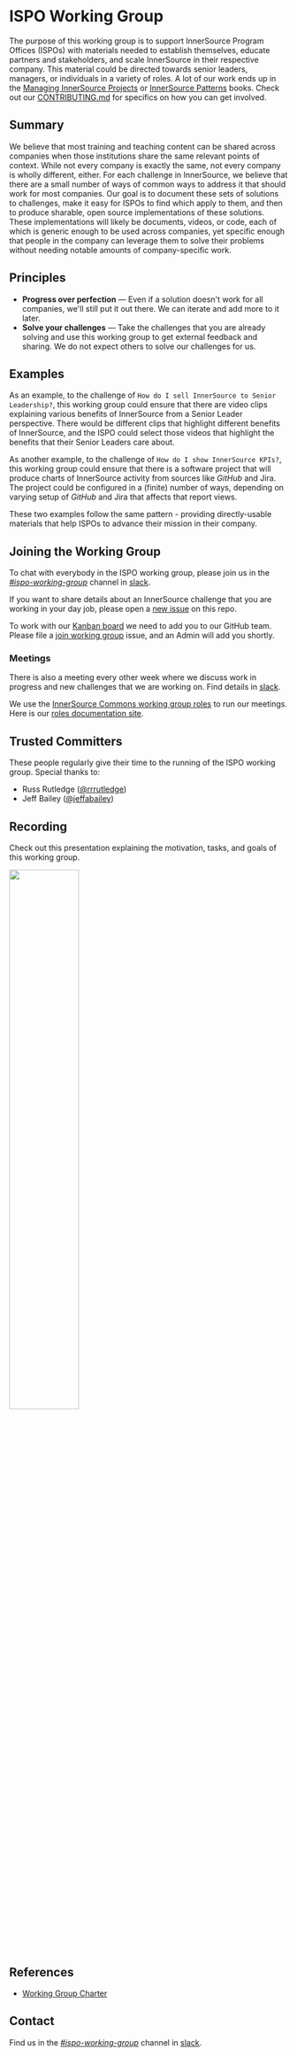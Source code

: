 # ISPO Working Group

The purpose of this working group is to support InnerSource Program Offices (ISPOs) with materials needed to establish themselves, educate partners and stakeholders, and scale InnerSource in their respective company.
This material could be directed towards senior leaders, managers, or individuals in a variety of roles.
A lot of our work ends up in the [Managing InnerSource Projects] or [InnerSource Patterns] books.
Check out our [CONTRIBUTING.md][] for specifics on how you can get involved.

## Summary

We believe that most training and teaching content can be shared across companies when those institutions share the same relevant points of context.
While not every company is exactly the same, not every company is wholly different, either.
For each challenge in InnerSource, we believe that there are a small number of ways of common ways to address it that should work for most companies.
Our goal is to document these sets of solutions to challenges, make it easy for ISPOs to find which apply to them, and then to produce sharable, open source implementations of these solutions.
These implementations will likely be documents, videos, or code, each of which is generic enough to be used across companies,
yet specific enough that people in the company can leverage them to solve their problems without needing notable amounts of company-specific work.

## Principles

* **Progress over perfection** — Even if a solution doesn't work for all companies, we'll still put it out there.
We can iterate and add more to it later.
* **Solve your challenges** — Take the challenges that you are already solving and use this working group to get external feedback and sharing.
We do not expect others to solve our challenges for us.

## Examples

As an example, to the challenge of `How do I sell InnerSource to Senior Leadership?`,
this working group could ensure that there are video clips explaining various benefits of InnerSource from a Senior Leader perspective.
There would be different clips that highlight different benefits of InnerSource,
and the ISPO could select those videos that highlight the benefits that their Senior Leaders care about.

As another example, to the challenge of `How do I show InnerSource KPIs?`,
this working group could ensure that there is a software project that will produce charts of InnerSource activity from sources like _GitHub_ and Jira.
The project could be configured in a (finite) number of ways, depending on varying setup of _GitHub_ and Jira that affects that report views.

These two examples follow the same pattern - providing directly-usable materials that help ISPOs to advance their mission in their company.

## Joining the Working Group

To chat with everybody in the ISPO working group, please join us in the _[#ispo-working-group][]_ channel in [slack][].

If you want to share details about an InnerSource challenge that you are working in your day job, please open a [new issue](https://github.com/InnerSourceCommons/ispo-working-group/issues) on this repo.

To work with our [Kanban board][] we need to add you to our GitHub team.
Please file a [join working group][] issue, and an Admin will add you shortly.

### Meetings

There is also a meeting every other week where we discuss work in progress and new challenges that we are working on. Find details in [slack].

We use the [InnerSource Commons working group roles](https://github.com/InnerSourceCommons/working-group-roles) to run our meetings.
Here is our [roles documentation site](https://innersourcecommons.github.io/ispo-working-group/).

## Trusted Committers

These people regularly give their time to the running of the ISPO working group.
Special thanks to:

* Russ Rutledge ([@rrrutledge](https://github.com/rrrutledge))
* Jeff Bailey ([@jeffabailey](https://github.com/jeffabailey))

## Recording

Check out this presentation explaining the motivation, tasks, and goals of this working group.

[<img src="https://user-images.githubusercontent.com/9609562/211604583-ee41a7b4-cb56-4f72-9256-bfa2a560258b.png" width="50%" />](https://www.youtube.com/watch?v=r8Ce7GlwBeA)

## References

* [Working Group Charter](https://github.com/InnerSourceCommons/foundation-governance/edit/master/ispo-working-group-charter.md)

## Contact

Find us in the _[#ispo-working-group][]_ channel in [slack][].

[CONTRIBUTING.md]: ./CONTRIBUTING.md
[#ispo-working-group]: https://app.slack.com/client/T04PXKRM0/C04DT6NQX7G
[slack]: https://innersourcecommons.org/slack
[Kanban board]: https://github.com/orgs/InnerSourceCommons/projects/4/views/1
[Managing InnerSource Projects]: https://innersourcecommons.org/learn/books/managing-innersource-projects/
[InnerSource Patterns]: https://innersourcecommons.org/learn/books/innersource-patterns/
[Learning Path]: https://github.com/InnerSourceCommons/InnerSourceLearningPath
[join working group]: https://github.com/InnerSourceCommons/ispo-working-group/issues/new?assignees=rrrutledge%2Cspier&labels=join-wg&template=join-wg.yml&title=%5Bjoin%5D+%3Cyour-name%3E
